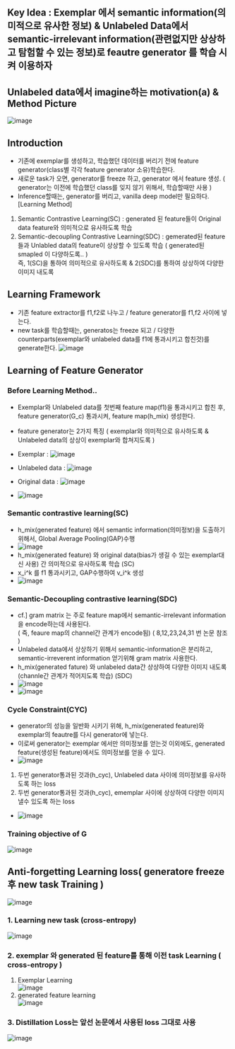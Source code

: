 ## Key Idea : Exemplar 에서 semantic information(의미적으로 유사한 정보) & Unlabeled Data에서 semantic-irrelevant information(관련없지만 상상하고 탐험할 수 있는 정보)로 feautre generator 를 학습 시켜 이용하자

## Unlabeled data에서 imagine하는 motivation(a) & Method Picture
![image](https://user-images.githubusercontent.com/98244339/167744094-a1166c51-6427-4a2b-877c-188635fdd2a4.png)

## Introduction
- 기존에 exemplar를 생성하고, 학습했던 데이터를 버리기 전에 feature generator(class별 각각 feature generator 소유)학습한다.
- 새로운 task가 오면, generator를 freeze 하고, generator 에서 feature 생성. ( generator는 이전에 학습했던 class를 잊지 않기 위해서, 학습할때만 사용 )
- Inference할때는, generator를 버리고, vanilla deep model만 필요하다.
[Learning Method]</br>
1. Semantic Contrastive Learning(SC) : generated 된 feature들이 Original data feature와 의미적으로 유사하도록 학습 
2. Semantic-decoupling Contrastive Learning(SDC) : gemerated된 feature들과 Unlabled data의 feature이 상상할 수 있도록 학습 ( generated된 smapled 이 다양하도록.. )</br>
즉, 1(SC)을 통하여 의미적으로 유사하도록 & 2(SDC)를 통하여 상상하여 다양한 이미지 내도록

## Learning Framework
- 기존 feature extractor를 f1,f2로 나누고 / feature generator를 f1,f2 사이에 넣는다.
- new task를 학습할때는, generatos는 freeze 되고 / 다양한 counterparts(exemplar와 unlabeled data를 f1에 통과시키고 합친것)를 generate한다. 
![image](https://user-images.githubusercontent.com/98244339/167745786-e3b5d2c5-7bde-4e26-9346-e4a95256aaf0.png)

## Learning of Feature Generator
### Before Learning Method..
- Exemplar와 Unlabeled data를 첫번째 feature map(f1)을 통과시키고 합친 후, feature generator(G_c) 통과시켜, feature map(h_mix) 생성한다.
- feature generator는 2가지 특징 ( exemplar와 의미적으로 유사하도록 & Unlabeled data의 상상이 exemplar와 합쳐지도록 )

- Exemplar : ![image](https://user-images.githubusercontent.com/98244339/167746820-8ac38923-7efc-4912-b8ff-f2993899d8b3.png)
- Unlabeled data : ![image](https://user-images.githubusercontent.com/98244339/167746880-53a025a7-7cd0-49f5-8309-edfd3ddc334a.png)
- Original data : ![image](https://user-images.githubusercontent.com/98244339/167748500-42fda64b-d06f-439f-b15d-caf57eea6015.png)
- ![image](https://user-images.githubusercontent.com/98244339/167747572-c1e86ce2-322f-45dd-bb84-e7f2f266d961.png)

### Semantic contrastive learning(SC)
- h_mix(generated feature) 에서 semantic information(의미정보)을 도출하기 위해서, Global Average Pooling(GAP)수행
- ![image](https://user-images.githubusercontent.com/98244339/167747875-8cd1e8b4-86ba-43e6-a7ce-a175e4a39283.png)
- h_mix(generated feature) 와 original data(bias가 생길 수 있는 exemplar대신 사용) 간 의미적으로 유사하도록 학습 (SC)
- x_i^k 를 f1 통과시키고, GAP수행하여 v_i^k 생성
- ![image](https://user-images.githubusercontent.com/98244339/167748238-850e172c-b24a-45fb-95e9-7da018a712cc.png)

### Semantic-Decoupling contrastive learning(SDC)
- cf.] gram matrix 는 주로 feature map에서 semantic-irrelevant information 을 encode하는데 사용된다.</br>
( 즉, feaure map의 channel간 관계가 encode됨) ( 8,12,23,24,31 번 논문 참조 ) </br>
- Unlabeled data에서 상상하기 위해서 semantic-information은 분리하고, semantic-irreverent information 얻기위해 gram matrix 사용한다.
- h_mix(generated fature) 와 unlabeled data간 상상하여 다양한 이미지 내도록(channle간 관계가 적어지도록 학습) (SDC)
- ![image](https://user-images.githubusercontent.com/98244339/167749419-7ab1d7a1-03b3-4d1e-b412-74bf34702a1b.png)
- ![image](https://user-images.githubusercontent.com/98244339/167749459-925a250e-1463-4358-8dc0-ebddfa57bdc9.png)

### Cycle Constraint(CYC)
- generator의 성능을 일반화 시키기 위해, h_mix(generated feature)와 exemplar의 feautre를 다시 generator에 넣는다.
- 이로써 generator는 exemplar 에서만 의미정보를 얻는것 이외에도, generated feature(생성된 feature)에서도 의미정보를 얻을 수 있다. 
- ![image](https://user-images.githubusercontent.com/98244339/167752676-1599c199-0c6e-44d9-bb7e-81dbedfd8183.png)

1. 두번 generator통과된 것과(h_cyc), Unlabeled data 사이에 의미정보를 유사하도록 하는 loss 
2. 두번 generator통과된 것과(h_cyc), ememplar 사이에 상상하여 다양한 이미지 낼수 있도록 하는 loss
- ![image](https://user-images.githubusercontent.com/98244339/167752710-7e2370ea-e22b-4274-9150-a151c36a598c.png)

### Training objective of G
![image](https://user-images.githubusercontent.com/98244339/167753508-fd55338e-36e1-43a4-b69f-e973595719a3.png)

## Anti-forgetting Learning loss( generatore freeze후 new task Training )
![image](https://user-images.githubusercontent.com/98244339/167755052-e8fa3233-11e1-42d3-8907-998c82d28e36.png)

### 1. Learning new task (cross-entropy)
![image](https://user-images.githubusercontent.com/98244339/167754590-af181ff5-617d-44bf-8ad9-d446aba556c1.png)
### 2. exemplar 와 generated 된 feature를 통해 이전 task Learning ( cross-entropy )
1. Exemplar Learning </br>
![image](https://user-images.githubusercontent.com/98244339/167754915-f40dd251-f09c-4a99-8151-435a5b68f627.png)
2. generated feature learning</br> 
![image](https://user-images.githubusercontent.com/98244339/167754932-9b351b27-8842-410c-8c52-92639724b679.png)

### 3. Distillation Loss는 앞선 논문에서 사용된 loss 그대로 사용
![image](https://user-images.githubusercontent.com/98244339/167755018-8740bfa1-6c31-4aa6-adce-ced88f0aa046.png)

